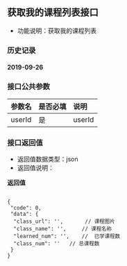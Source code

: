 ## 获取我的课程列表接口
+ 功能说明：获取我的课程列表

### 历史记录

#### 2019-09-26

### 接口公共参数
|参数名		   		|是否必填	|说明			    			|
|:------------------|:----------|:------------------------------|
|userId			|	是	  	|userId     	  			|


### 接口返回值
+ 返回值数据类型：json
+ 返回值说明：

**返回值**  

```

{
 "code": 0,
 "data": {
  "class_url": '',       // 课程图片
  "class_name": '',     // 课程名称
  "learned_num": '',    //  已学课程数
  "class_num": ''   // 总课程数
 }
}
```